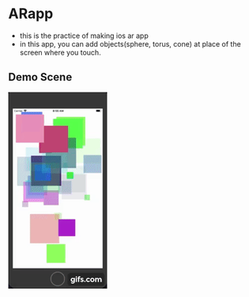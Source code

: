 # ARapp
- this is the practice of making ios ar app
- in this app, you can add objects(sphere, torus, cone) at place of the screen where you touch.

## Demo Scene

![Img](image/anim.gif)
